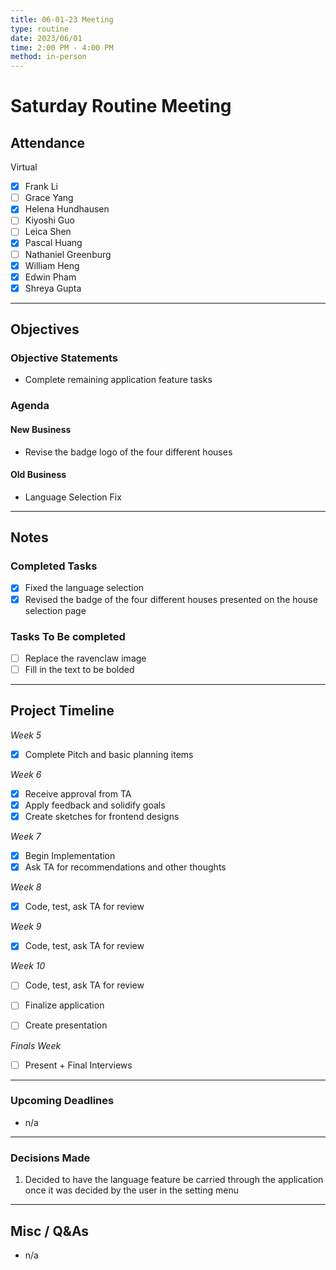 ```yaml
---
title: 06-01-23 Meeting
type: routine 
date: 2023/06/01
time: 2:00 PM - 4:00 PM 
method: in-person
---
```


# Saturday Routine Meeting

## Attendance

Virtual

- [X] Frank Li 
- [ ] Grace Yang 
- [X] Helena Hundhausen 
- [ ] Kiyoshi Guo 
- [ ] Leica Shen
- [X] Pascal Huang 
- [ ] Nathaniel Greenburg 
- [X] William Heng 
- [X] Edwin Pham 
- [X] Shreya Gupta 

--- 

## Objectives

### Objective Statements

- Complete remaining application feature tasks

### Agenda
#### New Business 
- Revise the badge logo of the four different houses 

#### Old Business
- Language Selection Fix 

--- 

## Notes

### Completed Tasks
- [X] Fixed the language selection 
- [X] Revised the badge of the four different houses presented on the house selection page 

### Tasks To Be completed 
- [ ] Replace the ravenclaw image 
- [ ] Fill in the text to be bolded 
---

## Project Timeline
*Week 5*		
- [X] Complete Pitch and basic planning items

*Week 6* 
- [X] Receive approval from TA
- [X] Apply feedback and solidify goals
- [X] Create sketches for frontend designs

*Week 7*
- [X] Begin Implementation 
- [X] Ask TA for recommendations and other thoughts

*Week 8*
- [X] Code, test, ask TA for review

*Week 9*
- [X] Code, test, ask TA for review

*Week 10*
- [ ] Code, test, ask TA for review
- [ ] Finalize application
- [ ] Create presentation


*Finals Week*
- [ ] Present + Final Interviews 
  
---

### Upcoming Deadlines
- n/a

---

### Decisions Made
1. Decided to have the language feature be carried through the application once it was decided by the user in the setting menu

---

## Misc / Q&As
- n/a 